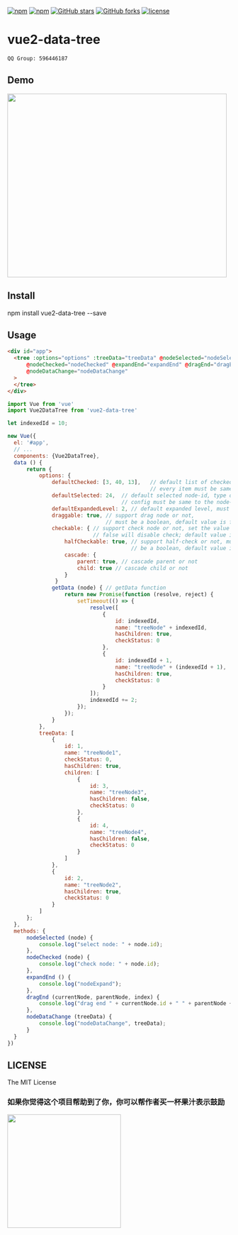 [![npm](https://img.shields.io/npm/v/vue2-data-tree.svg )](https://www.npmjs.com/package/vue2-data-tree)
[![npm](https://img.shields.io/npm/dm/vue2-data-tree.svg)](https://www.npmjs.com/package/vue2-data-tree)
[![GitHub stars](https://img.shields.io/github/stars/tinwan/vue2-data-tree.svg?style=social&label=Stars&style=for-the-badge)](https://github.com/tinwan/vue2-data-tree/stargazers)
[![GitHub forks](https://img.shields.io/github/forks/tinwan/vue2-data-tree.svg?style=social&label=Fork&style=for-the-badge)](https://github.com/tinwan/vue2-data-tree/network)
[![license](https://img.shields.io/github/license/mashape/apistatus.svg)]()

# vue2-data-tree

```QQ Group: 596446187``` <br/>

## Demo
<img src="https://raw.githubusercontent.com/tinwan/vue2-data-tree/master/demoImage.gif" width=495 height=414 />

## Install
npm install vue2-data-tree --save

## Usage

```html
<div id="app">
  <tree :options="options" :treeData="treeData" @nodeSelected="nodeSelected"
      @nodeChecked="nodeChecked" @expandEnd="expandEnd" @dragEnd="dragEnd"
      @nodeDataChange="nodeDataChange"
  >
  </tree>
</div>
```

```js
import Vue from 'vue'
import Vue2DataTree from 'vue2-data-tree'

let indexedId = 10;

new Vue({
  el: '#app',
  // ...
  components: {Vue2DataTree},
  data () {
      return {
          options: {
              defaultChecked: [3, 40, 13],   // default list of checked node-id, type of
                                             // every item must be same to the node-id's type
              defaultSelected: 24,  // default selected node-id, type of this
                                    // config must be same to the node-id's type
              defaultExpandedLevel: 2, // default expanded level, must be a number
              draggable: true, // support drag node or not,
                               // must be a boolean, default value is false
              checkable: { // support check node or not, set the value to
                           // false will disable check; default value is like this
                  halfCheckable: true, // support half-check or not, must
                                       // be a boolean, default value is false
                  cascade: {
                      parent: true, // cascade parent or not
                      child: true // cascade child or not
                  }
               }
              getData (node) { // getData function
                  return new Promise(function (resolve, reject) {
                      setTimeout(() => {
                          resolve([
                              {
                                  id: indexedId,
                                  name: "treeNode" + indexedId,
                                  hasChildren: true,
                                  checkStatus: 0
                              },
                              {
                                  id: indexedId + 1,
                                  name: "treeNode" + (indexedId + 1),
                                  hasChildren: true,
                                  checkStatus: 0
                              }
                          ]);
                          indexedId += 2;
                      });
                  });
              }
          },
          treeData: [
              {
                  id: 1,
                  name: "treeNode1",
                  checkStatus: 0,
                  hasChildren: true,
                  children: [
                      {
                          id: 3,
                          name: "treeNode3",
                          hasChildren: false,
                          checkStatus: 0
                      },
                      {
                          id: 4,
                          name: "treeNode4",
                          hasChildren: false,
                          checkStatus: 0
                      }
                  ]
              },
              {
                  id: 2,
                  name: "treeNode2",
                  hasChildren: true,
                  checkStatus: 0
              }
          ]
      };
  },
  methods: {
      nodeSelected (node) {
          console.log("select node: " + node.id);
      },
      nodeChecked (node) {
          console.log("check node: " + node.id);
      },
      expandEnd () {
          console.log("nodeExpand");
      },
      dragEnd (currentNode, parentNode, index) {
          console.log("drag end " + currentNode.id + " " + parentNode + " " + index);
      },
      nodeDataChange (treeData) {
          console.log("nodeDataChange", treeData);
      }
  }
})
```


## LICENSE

The MIT License

### 如果你觉得这个项目帮助到了你，你可以帮作者买一杯果汁表示鼓励
<img src="https://raw.githubusercontent.com/tinwan/vue2-data-tree/master/myWechat.png" width=256 height=256 />
